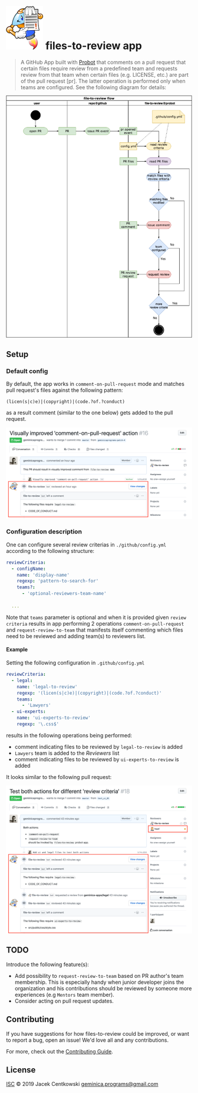 # ![cipy rules](./assets/cipy_rules_small.png) files-to-review app

> A GitHub App built with [Probot](https://github.com/probot/probot) that comments on a pull request
that certain files require review from a predefined team and requests review from that team when certain files
(e.g. LICENSE, etc.) are part of the pull request [pr]. The latter operation is performed only when teams are
configured. See the following diagram for details:

![legal-to-review flow](./assets/legal-to-review-flow.png?raw=true)

## Setup

### Default config

By default, the app works in `comment-on-pull-request` mode and matches pull request's files against the following
pattern:
```regexp
(licen(s|c)e)|(copyright)|(code.?of.?conduct)
```
as a result comment (similar to the one below) gets added to the pull request.

![legal-should-review comment](./assets/comment.png?raw=true)


### Configuration description

One can configure several review criterias in `./github/config.yml` according to the following structure:
```yaml
reviewCriteria:
  - configName:
    name: 'display-name'
    regexp: 'pattern-to-search-for'
    teams?:
      - 'optional-reviewers-team-name'

  ...
```
Note that `teams` parameter is optional and when it is provided given `review criteria` results in app performing
2 operations `comment-on-pull-request` and `request-review-to-team` that manifests itself commenting which files
need to be reviewed and adding team(s) to reviewers list.

#### Example

Setting the following configuration in `.github/config.yml`
```yaml
reviewCriteria:
  - legal:
    name: 'legal-to-review'
    regexp: '(licen(s|c)e)|(copyright)|(code.?of.?conduct)'
    teams:
      - 'Lawyers'
  - ui-experts:
    name: 'ui-experts-to-review'
    regexp: '\.css$'
```
results in the following operations being performed:
* comment indicating files to be reviewed by `legal-to-review` is added
* `Lawyers` team is added to the _Reviewers_ list
* comment indicating files to be reviewed by `ui-experts-to-review` is added

It looks similar to the following pull request:

![both-modes](./assets/combined.png?raw=true)

## TODO

Introduce the following feature(s):
* Add possibility to `request-review-to-team` based on PR author's team membership. This is especially handy when junior
  developer joins the organization and his contributions should be reviewed by someone more experiences (e.g `Mentors` team member).
* Consider acting on pull request updates.

## Contributing

If you have suggestions for how files-to-review could be improved, or want to report a bug, open an issue! We'd love all and any contributions.

For more, check out the [Contributing Guide](CONTRIBUTING.md).

## License

[ISC](LICENSE) © 2019 Jacek Centkowski <geminica.programs@gmail.com>
